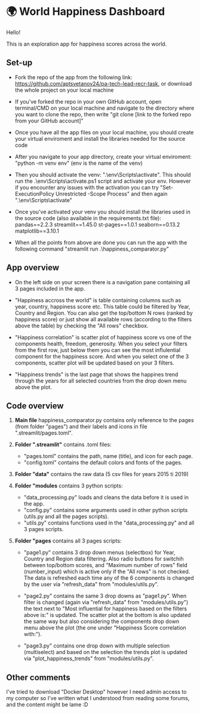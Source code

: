 # 🌍 World Happiness Dashboard

Hello!

This is an exploration app for happiness scores across the world.

## Set-up

- Fork the repo of the app from the following link: https://github.com/aptsvetanov24/pa-tech-lead-recr-task, or download the whole project on your local machine

- If you've forked the repo in your own GitHub account, open terminal/CMD on your local machine and navigate to the directory where you want to clone the repo, then write "git clone [link to the forked repo from your GitHub account]"

- Once you have all the app files on your local machine, you should create your virtual enviroment and install the libraries needed for the source code

- After you navigate to your app directory, create your virtual enviroment: "python -m venv env" (env is the name of the venv)

- Then you should activate the venv: ".\env\Scripts\activate". This should run the .\env\Scripts\activate.ps1 script and activate your env. However if you encounter any issues with the activation you can try "Set-ExecutionPolicy Unrestricted -Scope Process" and then again ".\env\Scripts\activate"

- Once you've activated your venv you should install the libraries used in the source code (also available in the requirements.txt file):
pandas==2.2.3
streamlit==1.45.0
st-pages==1.0.1
seaborn==0.13.2
matplotlib==3.10.1

- When all the points from above are done you can run the app with the following command "streamlit run .\happiness_comparator.py"

## App overview

- On the left side on your screen there is a navigation pane containing all 3 pages included in the app.

- "Happiness accross the world" is table containing columns such as year, country, happiness score etc. This table could be filtered by Year, Country and Region. You can also get the top/bottom N rows (ranked by happiness score) or just show all available rows (according to the filters above the table) by checking the "All rows" checkbox.

- "Happiness correlation" is scatter plot of happiness score vs one of the components health, freedom, generosity. When you select your filters from the first row, just below them you can see the most influlential component for the happiness score. And when you select one of the 3 components, scatter plot will be updated based on your 3 filters.

- "Happiness trends" is the last page that shows the happines trend through the years for all selected countries from the drop down menu above the plot.

## Code overview

1. **Main file** happiness_comparator.py contains only reference to the pages (from folder "pages") and their labels and icons in file ".streamlit/pages.toml".

2. **Folder ".streamlit"** contains .toml files:
   - "pages.toml" contains the path, name (title), and icon for each page.
   - "config.toml" contains the default colors and fonts of the pages.

3. **Folder "data"** contains the raw data (5 csv files for years 2015 ti 2019)

4. **Folder "modules** contains 3 python scripts:
   - "data_processing.py" loads and cleans the data before it is used in the app.
   - "config.py" contains some arguments used in other python scripts (utils.py and all the pages scripts).
   - "utils.py" contains functions used in the "data_processing.py" and all 3 pages scripts. 

5. **Folder "pages** contains all 3 pages scripts:
   - "page1.py" contains 3 drop down menus (selectbox) for Year, Country and Region data filtering. Also radio buttons for switchih between top/bottom scores, and "Maximum number of rows" field (number_input) which is active only if the "All rows" is not checked. The data is refreshed each time any of the 6 components is changed by the user via "refresh_data" from "modules/utils.py".

   - "page2.py" contains the same 3 drop downs as "page1.py". When filter is changed (again via "refresh_data" from "modules/utils.py") the text next to "Most influential for happiness based on the filters above is:" is updated.
   The scatter plot at the bottom is also updated the same way but also considering the components drop down menu above the plot (the one under "Happiness Score correlation with:").

   - "page3.py" contains one drop down with multiple selection (multiselect) and based on the selection the trends plot is updated via "plot_happiness_trends"  from "modules/utils.py".


## Other comments
I've tried to download "Docker Desktop" however I need admin access to my computer so I've written what I understood from reading some forums, and the content might be lame :D



